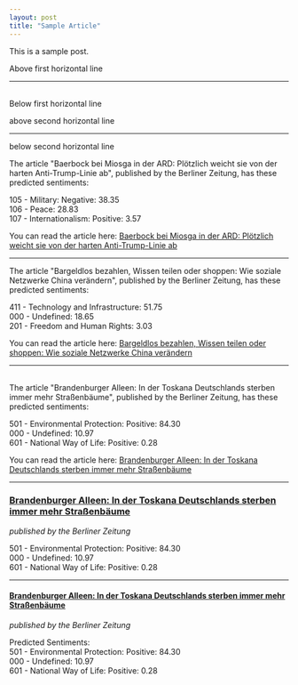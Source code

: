 ```yaml
---
layout: post
title: "Sample Article"
---
```

This is a sample post.

Above first horizontal line

---
<br/>
Below first horizontal line

above second horizontal line

___

below second horizontal line


The article "Baerbock bei Miosga in der ARD: Plötzlich weicht sie von der harten Anti-Trump-Linie ab", published by the Berliner Zeitung, has these predicted sentiments:

105 - Military: Negative: 38.35  
106 - Peace: 28.83  
107 - Internationalism: Positive: 3.57

You can read the article here: [Baerbock bei Miosga in der ARD: Plötzlich weicht sie von der harten Anti-Trump-Linie ab](https://www.berliner-zeitung.de/politik-gesellschaft/ueberraschung-bei-annalena-baerbock-ploetzlich-weicht-sie-von-der-harten-anti-trump-linie-ab-li.2290108)

---

The article "Bargeldlos bezahlen, Wissen teilen oder shoppen: Wie soziale Netzwerke China verändern", published by the Berliner Zeitung, has these predicted sentiments:

411 - Technology and Infrastructure: 51.75  
000 - Undefined: 18.65  
201 - Freedom and Human Rights: 3.03

You can read the article here: [Bargeldlos bezahlen, Wissen teilen oder shoppen: Wie soziale Netzwerke China verändern](https://www.berliner-zeitung.de/politik-gesellschaft/geopolitik/bargeldlos-bezahlen-wissen-teilen-oder-shoppen-wie-soziale-netzwerke-china-veraendern-li.2288040)

---
<br/>
The article "Brandenburger Alleen: In der Toskana Deutschlands sterben immer mehr Straßenbäume", published by the Berliner Zeitung, has these predicted sentiments:

501 - Environmental Protection: Positive: 84.30  
000 - Undefined: 10.97  
601 - National Way of Life: Positive: 0.28

You can read the article here: [Brandenburger Alleen: In der Toskana Deutschlands sterben immer mehr Straßenbäume](https://www.berliner-zeitung.de/mensch-metropole/brandenburger-alleen-immer-mehr-strassenbaeume-sterben-aus-li.2288534)

---
### [Brandenburger Alleen: In der Toskana Deutschlands sterben immer mehr Straßenbäume](https://www.berliner-zeitung.de/mensch-metropole/brandenburger-alleen-immer-mehr-strassenbaeume-sterben-aus-li.2288534)
_published by the Berliner Zeitung_

501 - Environmental Protection: Positive: 84.30  
000 - Undefined: 10.97  
601 - National Way of Life: Positive: 0.28

---
#### [Brandenburger Alleen: In der Toskana Deutschlands sterben immer mehr Straßenbäume](https://www.berliner-zeitung.de/mensch-metropole/brandenburger-alleen-immer-mehr-strassenbaeume-sterben-aus-li.2288534)
_published by the Berliner Zeitung_

Predicted Sentiments:  
501 - Environmental Protection: Positive: 84.30  
000 - Undefined: 10.97  
601 - National Way of Life: Positive: 0.28
